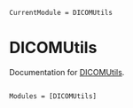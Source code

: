 ```@meta
CurrentModule = DICOMUtils
```

# DICOMUtils

Documentation for [DICOMUtils](https://github.com/Dale-Black/DICOMUtils.jl).

```@index
```

```@autodocs
Modules = [DICOMUtils]
```
